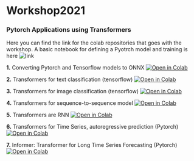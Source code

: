 # Workshop2021

### Pytorch Applications using Transformers 

Here you can find the link for the colab repositories that goes with the workshop. A basic notebook for defining a Pyotrch model and training is here ![link](http://colab.research.google.com/github/patoalejor/Workshop2021/blob/main/Pytorch_Autoencoder.ipynb)

**1.** Converting Pytorch and Tensorflow models to ONNX [![Open in Colab](https://colab.research.google.com/assets/colab-badge.svg)](http://colab.research.google.com/github/patoalejor/Workshop2021/blob/main/Tensorflow_Pytorch_ONNX.ipynb)

**2.** Transformers for text classification (tensorflow) [![Open in Colab](https://colab.research.google.com/assets/colab-badge.svg)](http://colab.research.google.com/github/patoalejor/Workshop2021/blob/main/Transformer_text_classification.ipynb)

**3.** Transformers for image classification (tensorflow) [![Open in Colab](https://colab.research.google.com/assets/colab-badge.svg)](http://colab.research.google.com/github/patoalejor/Workshop2021/blob/main/Transformer_image_classification.ipynb)

**4.** Transformers for sequence-to-sequence model [![Open in Colab](https://colab.research.google.com/assets/colab-badge.svg)](http://colab.research.google.com/github/patoalejor/Workshop2021/blob/main/Transformer_seq_to_seq.ipynb)

**5.** Transformers are RNN [![Open in Colab](https://colab.research.google.com/assets/colab-badge.svg)](http://colab.research.google.com/github/patoalejor/Workshop2021/blob/main/Transformers_are_RNNs.ipynb)

**6.** Transformers for Time Series, autoregressive prediction (Pytorch) [![Open in Colab](https://colab.research.google.com/assets/colab-badge.svg)](http://colab.research.google.com/github/patoalejor/Workshop2021/blob/main/Transformers_TS.ipynb)

**7.** Informer: Transformer for Long Time Series Forecasting (Pytorch) [![Open in Colab](https://colab.research.google.com/assets/colab-badge.svg)](http://colab.research.google.com/github/patoalejor/Workshop2021/blob/main/Informer.ipynb)




